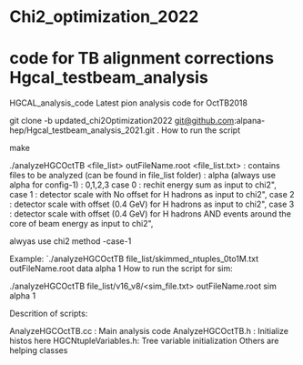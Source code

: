 # Chi2_optimization_2022

# code for TB alignment corrections Hgcal_testbeam_analysis

HGCAL_analysis_code
Latest pion analysis code for OctTB2018


git clone -b updated_chi2Optimization2022 git@github.com:alpana-hep/Hgcal_testbeam_analysis_2021.git .
How to run the script

make

./analyzeHGCOctTB <file_list> outFileName.root <dataset> <configuration> <chi2-method> 
<file_list.txt> : contains files to be analyzed (can be found in file_list folder)
<configuration> : alpha (always use alpha for config-1)
<chi2-method> : 0,1,2,3
	      case 0 : rechit energy sum as input to chi2",
	      case 1 : detector scale with No offset for H hadrons as input to chi2",
              case 2 : detector scale with offset (0.4 GeV) for H hadrons as input to chi2",
  	      case 3 : detector scale with offset (0.4 GeV) for H hadrons AND events around the core of beam energy as input to chi2",

alwyas use chi2 method -case-1


Example:
`./analyzeHGCOctTB file_list/skimmed_ntuples_0to1M.txt outFileName.root data alpha 1 
How to run the script for sim:

./analyzeHGCOctTB file_list/v16_v8/<sim_file.txt> outFileName.root sim alpha 1 



Descrition of scripts:

AnalyzeHGCOctTB.cc : Main analysis code
AnalyzeHGCOctTB.h : Initialize histos here
HGCNtupleVariables.h: Tree variable initialization
Others are helping classes

